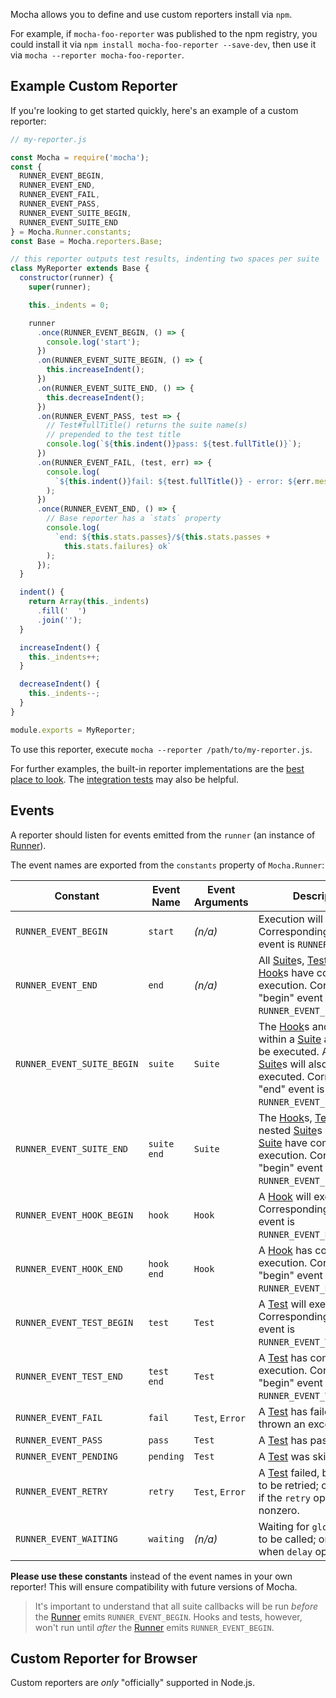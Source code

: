 Mocha allows you to define and use custom reporters install via `npm`.

For example, if `mocha-foo-reporter` was published to the npm registry, you could install it via `npm install mocha-foo-reporter --save-dev`, then use it via `mocha --reporter mocha-foo-reporter`.

## Example Custom Reporter

If you're looking to get started quickly, here's an example of a custom reporter:

```js
// my-reporter.js

const Mocha = require('mocha');
const {
  RUNNER_EVENT_BEGIN,
  RUNNER_EVENT_END,
  RUNNER_EVENT_FAIL,
  RUNNER_EVENT_PASS,
  RUNNER_EVENT_SUITE_BEGIN,
  RUNNER_EVENT_SUITE_END
} = Mocha.Runner.constants;
const Base = Mocha.reporters.Base;

// this reporter outputs test results, indenting two spaces per suite
class MyReporter extends Base {
  constructor(runner) {
    super(runner);

    this._indents = 0;

    runner
      .once(RUNNER_EVENT_BEGIN, () => {
        console.log('start');
      })
      .on(RUNNER_EVENT_SUITE_BEGIN, () => {
        this.increaseIndent();
      })
      .on(RUNNER_EVENT_SUITE_END, () => {
        this.decreaseIndent();
      })
      .on(RUNNER_EVENT_PASS, test => {
        // Test#fullTitle() returns the suite name(s)
        // prepended to the test title
        console.log(`${this.indent()}pass: ${test.fullTitle()}`);
      })
      .on(RUNNER_EVENT_FAIL, (test, err) => {
        console.log(
          `${this.indent()}fail: ${test.fullTitle()} - error: ${err.message}`
        );
      })
      .once(RUNNER_EVENT_END, () => {
        // Base reporter has a `stats` property
        console.log(
          `end: ${this.stats.passes}/${this.stats.passes +
            this.stats.failures} ok`
        );
      });
  }

  indent() {
    return Array(this._indents)
      .fill('  ')
      .join('');
  }

  increaseIndent() {
    this._indents++;
  }

  decreaseIndent() {
    this._indents--;
  }
}

module.exports = MyReporter;
```

To use this reporter, execute `mocha --reporter /path/to/my-reporter.js`.

For further examples, the built-in reporter implementations are the [best place to look](https://github.com/mochajs/mocha/tree/master/lib/reporters). The [integration tests](https://github.com/mochajs/mocha/tree/master/test/reporters) may also be helpful.

## Events

A reporter should listen for events emitted from the `runner` (an instance of [Runner]).

The event names are exported from the `constants` property of `Mocha.Runner`:

| Constant                   | Event Name  | Event Arguments | Description                                                                                                                                                          |
| -------------------------- | ----------- | --------------- | -------------------------------------------------------------------------------------------------------------------------------------------------------------------- |
| `RUNNER_EVENT_BEGIN`       | `start`     | _(n/a)_         | Execution will begin. Corresponding "end" event is `RUNNER_EVENT_END`.                                                                                               |
| `RUNNER_EVENT_END`         | `end`       | _(n/a)_         | All [Suite]s, [Test]s and [Hook]s have completed execution. Corresponding "begin" event is `RUNNER_EVENT_BEGIN`.                                                     |
| `RUNNER_EVENT_SUITE_BEGIN` | `suite`     | `Suite`         | The [Hook]s and [Test]s within a [Suite] are about to be executed. Any nested [Suite]s will also be executed. Corresponding "end" event is `RUNNER_EVENT_SUITE_END`. |
| `RUNNER_EVENT_SUITE_END`   | `suite end` | `Suite`         | The [Hook]s, [Test]s, and nested [Suite]s within a [Suite] have completed execution. Corresponding "begin" event is `RUNNER_EVENT_SUITE_BEGIN`.                      |
| `RUNNER_EVENT_HOOK_BEGIN`  | `hook`      | `Hook`          | A [Hook] will execute. Corresponding "end" event is `RUNNER_EVENT_HOOK_END`.                                                                                         |
| `RUNNER_EVENT_HOOK_END`    | `hook end`  | `Hook`          | A [Hook] has completed execution. Corresponding "begin" event is `RUNNER_EVENT_HOOK_BEGIN`.                                                                          |
| `RUNNER_EVENT_TEST_BEGIN`  | `test`      | `Test`          | A [Test] will execute. Corresponding "end" event is `RUNNER_EVENT_TEST_END`.                                                                                         |
| `RUNNER_EVENT_TEST_END`    | `test end`  | `Test`          | A [Test] has completed execution. Corresponding "begin" event is `RUNNER_EVENT_TEST_BEGIN`.                                                                          |
| `RUNNER_EVENT_FAIL`        | `fail`      | `Test`, `Error` | A [Test] has failed or thrown an exception.                                                                                                                          |
| `RUNNER_EVENT_PASS`        | `pass`      | `Test`          | A [Test] has passed.                                                                                                                                                 |
| `RUNNER_EVENT_PENDING`     | `pending`   | `Test`          | A [Test] was skipped.                                                                                                                                                |
| `RUNNER_EVENT_RETRY`       | `retry`     | `Test`, `Error` | A [Test] failed, but is about to be retried; only emitted if the `retry` option is nonzero.                                                                          |
| `RUNNER_EVENT_WAITING`     | `waiting`   | _(n/a)_         | Waiting for `global.run()` to be called; only emitted when `delay` option is `true`.                                                                                 |

**Please use these constants** instead of the event names in your own reporter! This will ensure compatibility with future versions of Mocha.

> It's important to understand that all suite callbacks will be run _before_ the [Runner] emits `RUNNER_EVENT_BEGIN`. Hooks and tests, however, won't run until _after_ the [Runner] emits `RUNNER_EVENT_BEGIN`.

## Custom Reporter for Browser

Custom reporters are _only_ "officially" supported in Node.js.

[runner]: /api/mocha.runner
[test]: /api/mocha.test
[hook]: /api/mocha.hook
[suite]: /api/mocha.suite
